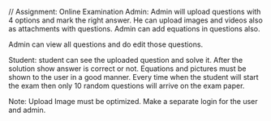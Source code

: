 // Assignment: Online Examination
Admin: Admin will upload questions with 4 options and mark the right answer. He can upload images and videos also as attachments with questions. Admin can add equations in questions also.

Admin can view all questions and do edit those questions.

Student: student can see the uploaded question and solve it. After the solution show answer is correct or not. Equations and pictures must be shown to the user in a good manner. Every time when the student will start the exam then only 10 random questions will arrive on the exam paper.

Note: Upload Image must be optimized. Make a separate login for the user and admin.
